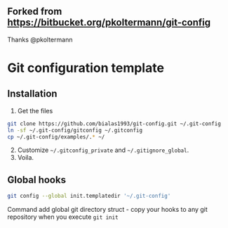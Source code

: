 Forked from https://bitbucket.org/pkoltermann/git-config
--------------------------------------------------------
Thanks @pkoltermann

# Git configuration template

## Installation

1. Get the files

```bash
git clone https://github.com/bialas1993/git-config.git ~/.git-config
ln -sf ~/.git-config/gitconfig ~/.gitconfig
cp ~/.git-config/examples/.* ~/
```

2. Customize `~/.gitconfig_private` and `~/.gitignore_global`.
3. Voila.

## Global hooks
``` bash
git config --global init.templatedir '~/.git-config'
```
Command add global git directory struct - copy your hooks to any git repository when you execute `git init`
